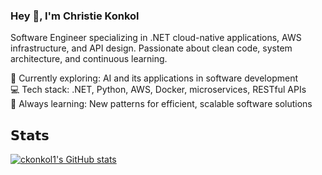 ### Hey 👋, I'm Christie Konkol

Software Engineer specializing in .NET cloud-native applications, AWS infrastructure, and API design. 
Passionate about clean code, system architecture, and continuous learning. 

🔭 Currently exploring: AI and its applications in software development<br/>
💻 Tech stack: .NET, Python, AWS, Docker, microservices, RESTful APIs<br/>
🌱 Always learning: New patterns for efficient, scalable software solutions

## 𝗦𝘁𝗮𝘁𝘀


[![ckonkol1's GitHub stats](https://github-readme-stats.vercel.app/api?username=ckonkol1&show_icons=true&theme=tokyonight)](https://github.com/ckonkol1/github-readme-stats)
